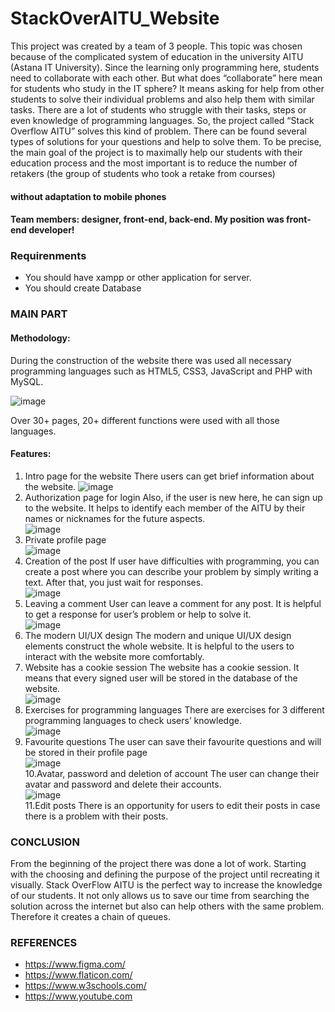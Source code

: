 # StackOverAITU_Website
This project was created by a team of 3 people. This topic was chosen because of the complicated system of education in the
university AITU (Astana IT University). Since the learning only programming 
here, students need to collaborate with each other. But what does “collaborate” 
here mean for students who study in the IT sphere? It means asking for help 
from other students to solve their individual problems and also help them with 
similar tasks. There are a lot of students who struggle with their tasks, steps or 
even knowledge of programming languages. So, the project called “Stack 
Overflow AITU” solves this kind of problem. There can be found several types 
of solutions for your questions and help to solve them. To be precise, the main 
goal of the project is to maximally help our students with their education 
process and the most important is to reduce the number of retakers (the group of 
students who took a retake from courses)
#### without adaptation to mobile phones
#### Team members: designer, front-end, back-end. My position was front-end developer!
### Requirenments
- You should have xampp or other application for server.
- You should create Database
### MAIN PART
#### Methodology:
During the construction of the website there was used all necessary 
programming languages such as HTML5, CSS3, JavaScript and PHP with 
MySQL.

![image](https://user-images.githubusercontent.com/102688997/160919359-1663cdc7-c4a7-4dde-bf10-1f50fc6f1f1d.png)

Over 30+ pages, 20+ different functions were used with all those languages.

#### Features:
1. Intro page for the website
There users can get brief information about the website.
![image](https://user-images.githubusercontent.com/102688997/160919479-e713ade9-7243-498f-8a1d-db18f6e0fbab.png)
2. Authorization page for login
Also, if the user is new here, he can sign up to the website. It helps to identify 
each member of the AITU by their names or nicknames for the future aspects. <br>
![image](https://user-images.githubusercontent.com/102688997/160919519-2e5666fd-284c-45cf-a204-e574b676f2d7.png)
3. Private profile page <br>
![image](https://user-images.githubusercontent.com/102688997/160919601-6a2c7324-ea22-4f8e-9b6f-0a3ef9c9e0fb.png)
4. Creation of the post
If user have difficulties with programming, you can create a post where you can
describe your problem by simply writing a text. After that, you just wait for 
responses. <br>
![image](https://user-images.githubusercontent.com/102688997/160919633-5c5a02cc-3f2c-469d-be2f-3b4cbda09fe9.png)
5. Leaving a comment
User can leave a comment for any post. It is helpful to get a response for 
user’s problem or help to solve it. <br>
![image](https://user-images.githubusercontent.com/102688997/160919693-e53e33a6-0402-46b2-a854-28192d771ad8.png)
6. The modern UI/UX design
The modern and unique UI/UX design elements construct the whole 
website. It is helpful to the users to interact with the website more 
comfortably. <br>
7. Website has a cookie session
The website has a cookie session. It means that every signed user will 
be stored in the database of the website. <br>
![image](https://user-images.githubusercontent.com/102688997/160919770-137fddaa-84da-4cb2-9317-350fce9513fe.png)
8. Exercises for programming languages
There are exercises for 3 different programming languages to check 
users’ knowledge. <br>
![image](https://user-images.githubusercontent.com/102688997/160919828-306ca3c9-340e-4a5b-bf41-94a5f6ebe7a3.png)
9. Favourite questions
The user can save their favourite questions and will be stored in their 
profile page <br>
![image](https://user-images.githubusercontent.com/102688997/160919879-c0144455-bb56-4b3c-b71f-76580fcfa5da.png) <br>
10.Avatar, password and deletion of account
The user can change their avatar and password and delete their 
accounts. <br>
![image](https://user-images.githubusercontent.com/102688997/160919931-5da3056d-ae0c-4cbf-b504-500b7413834d.png) <br>
11.Edit posts
There is an opportunity for users to edit their posts in case there is a 
problem with their posts.

### CONCLUSION 
From the beginning of the project there was done a lot of work. Starting with 
the choosing and defining the purpose of the project until recreating it visually. 
Stack OverFlow AITU is the perfect way to increase the knowledge of our 
students. It not only allows us to save our time from searching the solution 
across the internet but also can help others with the same problem. Therefore it 
creates a chain of queues.
### REFERENCES
- https://www.figma.com/
- https://www.flaticon.com/
- https://www.w3schools.com/
- https://www.youtube.com
